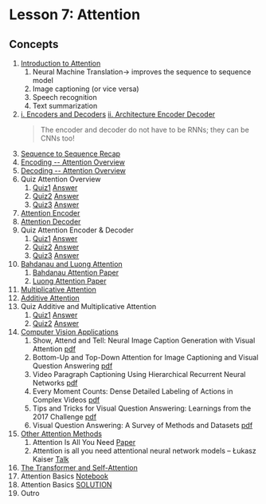 # Lesson 7: Attention

## Concepts

1. [Introduction to Attention](https://www.youtube.com/watch?time_continue=260&v=NCn97L5WbCY)
	1. Neural Machine Translation-> improves the sequence to sequence model
	1. Image captioning (or vice versa)
	1. Speech recognition
	1. Text summarization
1. [i. Encoders and Decoders](https://www.youtube.com/watch?v=tDJBDwriJYQ) [ii. Architecture Encoder Decoder](https://www.youtube.com/watch?time_continue=4&v=dkHdEAJnV_w)
	> The encoder and decoder do not have to be RNNs; they can be CNNs too!
1. [Sequence to Sequence Recap](https://www.youtube.com/watch?time_continue=2&v=MRPHIPR0pGE)
1. [Encoding -- Attention Overview](https://www.youtube.com/watch?v=IctAnMaVUKc)
1. [Decoding -- Attention Overview](https://www.youtube.com/watch?v=DJxiPd585GY)
1. Quiz Attention Overview
	1. [Quiz1](images/quiz1.png) [Answer](images/quiz1_ans.png)
	1. [Quiz2](images/quiz2.png) [Answer](images/quiz2_ans.png)
	1. [Quiz3](images/quiz3.png) [Answer](images/quiz3_ans.png)
1. [Attention Encoder](https://www.youtube.com/watch?v=sphe9LDT4rA)
1. [Attention Decoder](https://www.youtube.com/watch?v=5mMz6nN9_Ss)
1. Quiz Attention Encoder & Decoder
	1. [Quiz1](images/quiz1a.png) [Answer](images/quiz1a_ans.png)
	1. [Quiz2](images/quiz2a.png) [Answer](images/quiz2a_ans.png)
	1. [Quiz3](images/quiz3a.png) [Answer](images/quiz3a_ans.png)
1. [Bahdanau and Luong Attention](https://www.youtube.com/watch?time_continue=5&v=2eqIUDjefNg)
	1. [Bahdanau Attention Paper](https://arxiv.org/abs/1409.0473)
	1. [Luong Attention Paper](https://arxiv.org/abs/1508.04025)
1. [Multiplicative Attention](https://www.youtube.com/watch?time_continue=18&v=1-OwCgrx1eQ)
1. [Additive Attention](https://www.youtube.com/watch?time_continue=6&v=93VfVWZ-IvY)
1. Quiz Additive and Multiplicative Attention
	1. [Quiz1](images/quiz1b.png) [Answer](images/quiz1b_ans.png)
	1. [Quiz2](images/quiz2b.png) [Answer](images/quiz2b_ans.png)
1. [Computer Vision Applications](https://www.youtube.com/watch?v=bhWwc4BYTYc)
	1. Show, Attend and Tell: Neural Image Caption Generation with Visual Attention [pdf](https://arxiv.org/pdf/1502.03044.pdf)
	1. Bottom-Up and Top-Down Attention for Image Captioning and Visual Question Answering [pdf](https://arxiv.org/pdf/1707.07998.pdf)
	1. Video Paragraph Captioning Using Hierarchical Recurrent Neural Networks [pdf](https://www.cv-foundation.org/openaccess/content_cvpr_2016/app/S19-04.pdf)
	1. Every Moment Counts: Dense Detailed Labeling of Actions in Complex Videos [pdf](https://arxiv.org/pdf/1507.05738.pdf)
	1. Tips and Tricks for Visual Question Answering: Learnings from the 2017 Challenge [pdf](https://arxiv.org/pdf/1708.02711.pdf)
	1. Visual Question Answering: A Survey of Methods and Datasets [pdf](https://arxiv.org/pdf/1607.05910.pdf)
1. [Other Attention Methods](https://www.youtube.com/watch?time_continue=1&v=VmsR9FVpQiM)
	1. Attention Is All You Need [Paper](https://arxiv.org/abs/1706.03762)
	1. Attention is all you need attentional neural network models – Łukasz Kaiser [Talk](https://www.youtube.com/watch?v=rBCqOTEfxvg)
1. [The Transformer and Self-Attention](https://www.youtube.com/watch?v=F-XN72bQiMQ)
1. Attention Basics [Notebook](https://github.com/udacity/deep-learning-v2-pytorch/blob/master/attention/Attention_Basics.ipynb)
1. Attention Basics [SOLUTION](https://github.com/udacity/deep-learning-v2-pytorch/blob/master/attention/Attention_Basics_Solution.ipynb)
1. Outro



